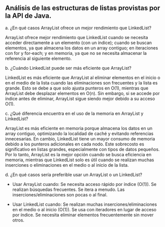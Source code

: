 ## Análisis de las estructuras de listas provistas por la API de Java.

a. ¿En qué casos ArrayList ofrece un mejor rendimiento que LinkedList?

ArrayList ofrece mejor rendimiento que LinkedList cuando se necesita acceder directamente a un elemento (con un índice); cuando se buscan elementos, ya que almacena los datos en un array contiguo; en iteraciones con for y for-each; y en memoria, ya que no se necesita almacenar la referencia al siguiente elemento.

b. ¿Cuándo LinkedList puede ser más eficiente que ArrayList?

LinkedList es más eficiente que ArrayList al eliminar elementos en el inicio o en el medio de la lista cuando las eliminaciones son frecuentes y la lista es grande. Esto se debe a que solo ajusta punteros en O(1), mientras que ArrayList debe desplazar elementos en O(n). Sin embargo, si se accede por índice antes de eliminar, ArrayList sigue siendo mejor debido a su acceso O(1).

c. ¿Qué diferencia encuentra en el uso de la memoria en ArrayList y LinkedList?

ArrayList es más eficiente en memoria porque almacena los datos en un array contiguo, optimizando la localidad de caché y evitando referencias innecesarias. En cambio, LinkedList tiene un mayor consumo de memoria debido a los punteros adicionales en cada nodo. Este sobrecosto es significativo en listas grandes, especialmente con tipos de datos pequeños. Por lo tanto, ArrayList es la mejor opción cuando se busca eficiencia en memoria, mientras que LinkedList solo es útil cuando se realizan muchas inserciones o eliminaciones en el medio o al inicio de la lista.

d. ¿En qué casos sería preferible usar un ArrayList o un LinkedList?

- Usar ArrayList cuando:
Se necesita acceso rápido por índice (O(1)).
Se realizan búsquedas frecuentes.
Se itera a menudo.
Las inserciones/eliminaciones son pocas o al final.

- Usar LinkedList cuando: Se realizan muchas inserciones/eliminaciones en el medio o al inicio (O(1)).
Se usa con iteradores en lugar de acceso por índice.
Se necesita eliminar elementos frecuentemente sin mover otros.